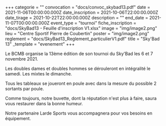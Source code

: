 +++
categorie = ""
convocation = "docs/convoc_skybad13.pdf"
date = 2021-11-06T00:00:00.000Z
date_inscription = 2021-10-06T22:00:00.000Z
date_tirage = 2021-10-22T22:00:00.000Z
description = ""
end_date = 2021-11-07T00:00:00.000Z
event_type = "tournoi"
fiche_inscription = "docs/SkyBad13 - Feuille d'inscription V1.xlsx"
image = "img/image2.png"
lieu = "Centre Sportif Pierre de Coubertin"
poster = "img/image2.png"
reglement = "docs/SkyBad13_Reglement_particulierV1.pdf"
title = "Sky'Bad 13"
_template = "evenement"
+++

Le BCMB organise la 13ème édition de son tournoi du Sky'Bad les 6 et 7 novembre 2021.

Les doubles dames et doubles hommes se dérouleront en intégralité le samedi. Les mixtes le dimanche.

Tous les tableaux se joueront en poule avec dans la mesure du possible 2 sortants par poule.

Comme toujours, notre buvette, dont la réputation n'est plus à faire, saura vous restaurer dans la bonne humeur.

Notre partenaire Larde Sports vous accompagnera pour vos besoins en équipement.

